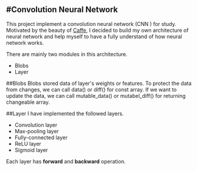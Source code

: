 #Convolution Neural Network
---
This project implement a convolution neural network (CNN ) for study. Motivated by the beauty of [Caffe](https://github.com/BVLC/caffe), I decided to build my own architecture of neural network and help myself to have a fully understand of how neural network works.

There are mainly two modules in this architecture.

* Blobs
* Layer

##Blobs
Blobs stored data of layer's weights or features. To protect the data from changes, we can call data() or diff() for const array. If we want to update the data, we can call mutable_data() or mutabel_diff() for returning changeable array.

##Layer
I have implemented the followed layers.

* Convolution layer
* Max-pooling layer
* Fully-connected layer
* ReLU layer
* Sigmoid layer

Each layer has **forward** and **backward** operation.



